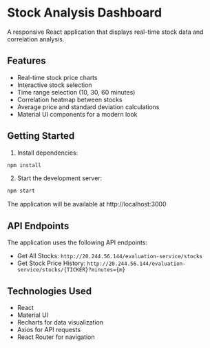 # Stock Analysis Dashboard

A responsive React application that displays real-time stock data and correlation analysis.

## Features

- Real-time stock price charts
- Interactive stock selection
- Time range selection (10, 30, 60 minutes)
- Correlation heatmap between stocks
- Average price and standard deviation calculations
- Material UI components for a modern look

## Getting Started

1. Install dependencies:
```bash
npm install
```

2. Start the development server:
```bash
npm start
```

The application will be available at http://localhost:3000

## API Endpoints

The application uses the following API endpoints:

- Get All Stocks: `http://20.244.56.144/evaluation-service/stocks`
- Get Stock Price History: `http://20.244.56.144/evaluation-service/stocks/{TICKER}?minutes={m}`

## Technologies Used

- React
- Material UI
- Recharts for data visualization
- Axios for API requests
- React Router for navigation
